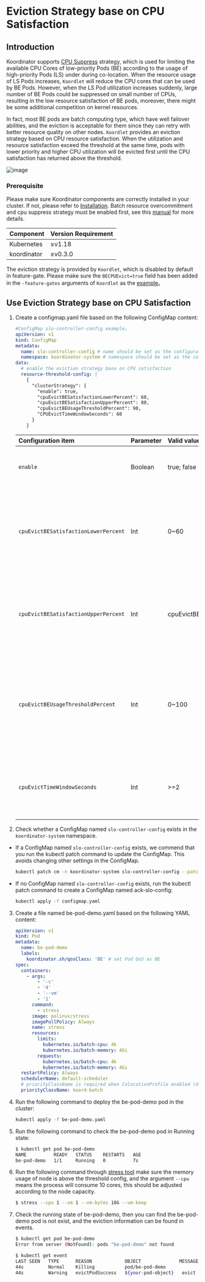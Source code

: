 # Eviction Strategy base on CPU Satisfaction

## Introduction
Koordinator supports [CPU Suppress](/docs/user-manuals/cpu-suppress) strategy, which is used for limiting the available
CPU Cores of low-priority Pods (BE) according to the usage of high-priority Pods (LS) under during co-location. When the
resource usage of LS Pods increases, `Koordlet` will reduce the CPU cores that can be used by BE Pods. However, when the
LS Pod utilization increases suddenly, large number of BE Pods could be suppressed on small number of CPUs, resulting in
the low resource satisfaction of BE pods, moreover, there might be some additional competition on kernel resources. 

In fact, most BE pods are batch computing type, which have well failover abilities, and the eviction is acceptable for
them since they can retry with better resource quality on other nodes. `Koordlet` provides an eviction strategy based 
on CPU resource satisfaction. When the utilization and resource satisfaction exceed the threshold at the same time,
pods with lower priority and higher CPU utilization will be evicted first until the CPU satisfaction has returned 
above the threshold.

![image](/img/cpu-evict.svg)

### Prerequisite
Please make sure Koordinator components are correctly installed in your cluster. If not, please refer to 
[Installation](/docs/installation).
Batch resource overcommitment and cpu suppress strategy must be enabled first, see this [manual](/docs/user-manuals/cpu-suppress) 
for more details.

| Component | Version Requirement |
| --- | ------- |
| Kubernetes | ≥v1.18 |
| koordinator | ≥v0.3.0 |

The eviction strategy is provided by `Koordlet`, which is disabled by default in feature-gate.
Please make sure the `BECPUEvict=true` field has been added in the `-feature-gates` arguments of `Koordlet`
as the [example](https://github.com/koordinator-sh/charts/blob/main/versions/v1.2.0/templates/koordlet.yaml#L36)。

## Use Eviction Strategy base on CPU Satisfaction

1. Create a configmap.yaml file based on the following ConfigMap content:
   ```yaml
   #ConfigMap slo-controller-config example。
   apiVersion: v1
   kind: ConfigMap
   metadata:
     name: slo-controller-config # name should be set as the configuration of koord-manager, e.g. ack-slo-config 
     namespace: koordinator-system # namespace should be set as the configuration of installation, e.g. kube-system
   data:
     # enable the eviction strategy base on CPU satisfaction
     resource-threshold-config: |
       {
         "clusterStrategy": {
           "enable": true,
           "cpuEvictBESatisfactionLowerPercent": 60,
           "cpuEvictBESatisfactionUpperPercent": 80,
           "cpuEvictBEUsageThresholdPercent": 90,
           "CPUEvictTimeWindowSeconds": 60
         }
       }
   ```
   
   | Configuration item | Parameter | Valid values | Description                                                  |
   | :-------------- | :------ | :-------- | :----------------------------------------------------------- |
   | `enable`        | Boolean | true; false | true：enable the eviction.; false(default): disable the eviction. |
   | `cpuEvictBESatisfactionLowerPercent` | Int     | 0~60      | eviction threshold percent of BE CPU satisfaction. BE pods will be evicted if the satisfaction less than the threshold. |
   | `cpuEvictBESatisfactionUpperPercent` | Int     | cpuEvictBESatisfactionLowerPercent~100      | threshold percent of BE CPU satisfaction. eviction will be stopped if the satisfaction greater than the threshold. |
   | `cpuEvictBEUsageThresholdPercent` | Int     | 0~100      | threshold of BE CPU utilization. Pods will be evicted if the BE utilization under the suppressed CPU greater than the threshold. default value is 90. |
   | `cpuEvictTimeWindowSeconds` | Int     | >=2      | time window by seconds during calculating the CPU satisfaction and BE CPU utilization. |

2. Check whether a ConfigMap named `slo-controller-config` exists in the `koordinator-system` namespace.

  - If a ConfigMap named  `slo-controller-config`  exists, we commend that you run the kubectl patch command to update the ConfigMap. This avoids changing other settings in the ConfigMap.

    ```bash
    kubectl patch cm -n koordinator-system slo-controller-config --patch "$(cat configmap.yaml)"
    ```

  - If no ConfigMap named `slo-controller-config`  exists, run the kubectl patch command to create a ConfigMap named ack-slo-config:

    ```bash
    kubectl apply -f configmap.yaml
    ```
    
3. Create a file named be-pod-demo.yaml based on the following YAML content:
   ```yaml
   apiVersion: v1
   kind: Pod
   metadata:
     name: be-pod-demo
     labels:
       koordinator.sh/qosClass: 'BE' # set Pod QoS as BE
   spec:
     containers:
       - args:
           - '-c'
           - '4'
           - '--vm'
           - '1'
         command:
           - stress
         image: polinux/stress
         imagePullPolicy: Always
         name: stress
         resources:
           limits:
             kubernetes.io/batch-cpu: 4k
             kubernetes.io/batch-memory: 4Gi
           requests:
             kubernetes.io/batch-cpu: 4k
             kubernetes.io/batch-memory: 4Gi
     restartPolicy: Always
     schedulerName: default-scheduler
     # priorityClassName is required when ColocationProfile enabled (default).
     priorityClassName: koord-batch
   ```
   
4. Run the following command to deploy the be-pod-demo pod in the cluster:

   ```bash
   kubectl apply -f be-pod-demo.yaml
   ```
   
5. Run the following command to check the be-pod-demo pod in Running state:

   ```bash
   $ kubectl get pod be-pod-demo
   NAME          READY   STATUS    RESTARTS   AGE
   be-pod-demo   1/1     Running   0          7s
   
6. Run the following command through [stress tool](https://linux.die.net/man/1/stress)
make sure the memory usage of node is above the threshold config, and the argument `--cpu`
means the process will consume 10 cores, this should be adjusted according to the node capacity.

   ```bash
   $ stress --cpu 1 --vm 1 --vm-bytes 10G --vm-keep
   ```
   
7. Check the running state of be-pod-demo, then you can find the be-pod-demo pod is not exist,
and the eviction information can be found in events.

   ```bash
   $ kubectl get pod be-pod-demo
   Error from server (NotFound): pods "be-pod-demo" not found
   
   $ kubectl get event
   LAST SEEN   TYPE      REASON            OBJECT              MESSAGE
   44s         Normal    Killing           pod/be-pod-demo                     Stopping container stress
   44s         Warning   evictPodSuccess   ${your-pod-object}   evict Pod:be-pod-demo, reason: EvictPodByBECPUSatisfaction, message: killAndEvictBEPodsRelease for node(${your-node-id}), need realase CPU : 1200
   ```
